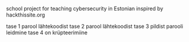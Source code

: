 school project for teaching cybersecurity in Estonian inspired by hackthissite.org 

tase 1 parool lähtekoodist
tase 2 parool lähtekoodist
tase 3 pildist parooli leidmine
tase 4 on krüpteerimiine
